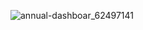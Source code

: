 ![annual-dashboar_62497141](https://github.com/haajrahgilani/datajournalism-fall23./assets/146041185/956cf603-f269-4796-9820-fbbde3654e18)

